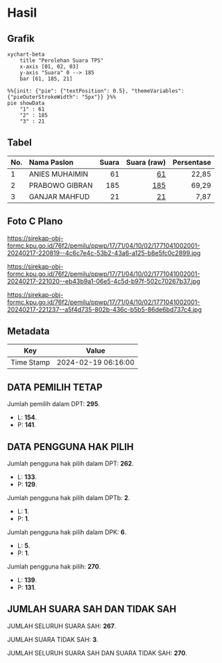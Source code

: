 # Hasil

## Grafik

```mermaid
xychart-beta
    title "Perolehan Suara TPS"
    x-axis [01, 02, 03]
    y-axis "Suara" 0 --> 185
    bar [61, 185, 21]
```

```mermaid
%%{init: {"pie": {"textPosition": 0.5}, "themeVariables": {"pieOuterStrokeWidth": "5px"}} }%%
pie showData
    "1" : 61
    "2" : 185
    "3" : 21
```

## Tabel

| No. | Nama Paslon    | Suara | Suara (raw) | Persentase |
|:--- |:-------------- | -----:| -----------:| ----------:|
| 1   | ANIES MUHAIMIN | 61    | [61][p-1]   | 22,85      |
| 2   | PRABOWO GIBRAN | 185   | [185][p-2]  | 69,29      |
| 3   | GANJAR MAHFUD  | 21    | [21][p-3]   | 7,87       |


[p-1]: https://github.com/gigit-pemilu/pemilu-2024-17-bengkulu/blob/main/pilpres/hitung-suara/sub/17-bengkulu/sub/71-kota-bengkulu/sub/04-muara-bangka-hulu/sub/1002-bentiring/sub/001-tps/sub/paslon-1.txt
[p-2]: https://github.com/gigit-pemilu/pemilu-2024-17-bengkulu/blob/main/pilpres/hitung-suara/sub/17-bengkulu/sub/71-kota-bengkulu/sub/04-muara-bangka-hulu/sub/1002-bentiring/sub/001-tps/sub/paslon-2.txt
[p-3]: https://github.com/gigit-pemilu/pemilu-2024-17-bengkulu/blob/main/pilpres/hitung-suara/sub/17-bengkulu/sub/71-kota-bengkulu/sub/04-muara-bangka-hulu/sub/1002-bentiring/sub/001-tps/sub/paslon-3.txt

## Foto C Plano

https://sirekap-obj-formc.kpu.go.id/76f2/pemilu/ppwp/17/71/04/10/02/1771041002001-20240217-220819--4c6c7e4c-53b2-43a6-a125-b8e5fc0c2899.jpg

https://sirekap-obj-formc.kpu.go.id/76f2/pemilu/ppwp/17/71/04/10/02/1771041002001-20240217-221020--eb43b9a1-06e5-4c5d-b97f-502c70267b37.jpg

https://sirekap-obj-formc.kpu.go.id/76f2/pemilu/ppwp/17/71/04/10/02/1771041002001-20240217-221237--a5f4d735-802b-436c-b5b5-86de6bd737c4.jpg


## Metadata

| Key        | Value               |
| ---------- | ------------------- |
| Time Stamp | 2024-02-19 06:16:00 |


## DATA PEMILIH TETAP

Jumlah pemilih dalam DPT: **295**.
 * L: **154**.
 * P: **141**.

## DATA PENGGUNA HAK PILIH

Jumlah pengguna hak pilih dalam DPT: **262**.
 * L: **133**.
 * P: **129**.

Jumlah pengguna hak pilih dalam DPTb: **2**.
 * L: **1**.
 * P: **1**.

Jumlah pengguna hak pilih dalam DPK: **6**.
 * L: **5**.
 * P: **1**.

Jumlah pengguna hak pilih: **270**.
 * L: **139**.
 * P: **131**.

## JUMLAH SUARA SAH DAN TIDAK SAH

JUMLAH SELURUH SUARA SAH: **267**.

JUMLAH SUARA TIDAK SAH: **3**.

JUMLAH SELURUH SUARA SAH DAN SUARA TIDAK SAH: **270**.


